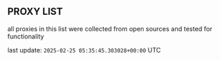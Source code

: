 ## PROXY LIST

all proxies in this list were collected from open sources and tested for functionality

last update: `2025-02-25 05:35:45.303028+00:00` UTC